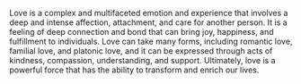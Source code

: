 Love is a complex and multifaceted emotion and experience that involves a deep and intense affection, attachment, and care for another person. It is a feeling of deep connection and bond that can bring joy, happiness, and fulfillment to individuals. Love can take many forms, including romantic love, familial love, and platonic love, and it can be expressed through acts of kindness, compassion, understanding, and support. Ultimately, love is a powerful force that has the ability to transform and enrich our lives.